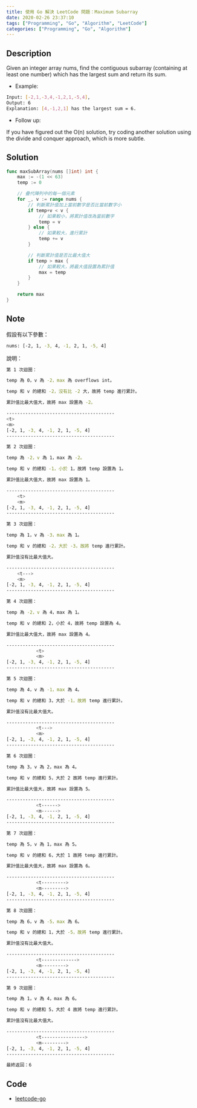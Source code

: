 ```yaml
---
title: 使用 Go 解決 LeetCode 問題：Maximum Subarray
date: 2020-02-26 23:37:10
tags: ["Programming", "Go", "Algorithm", "LeetCode"]
categories: ["Programming", "Go", "Algorithm"]
---
```


## Description

Given an integer array nums, find the contiguous subarray (containing at least one number) which has the largest sum and return its sum.

- Example:

```bash
Input: [-2,1,-3,4,-1,2,1,-5,4],
Output: 6
Explanation: [4,-1,2,1] has the largest sum = 6.
```

- Follow up:

If you have figured out the O(n) solution, try coding another solution using the divide and conquer approach, which is more subtle.

## Solution

```go
func maxSubArray(nums []int) int {
	max := -(1 << 63)
	temp := 0

	// 疊代陣列中的每一個元素
	for _, v := range nums {
		// 判斷累計值加上當前數字是否比當前數字小
		if temp+v < v {
			// 如果較小，將累計值改為當前數字
			temp = v
		} else {
			// 如果較大，進行累計
			temp += v
		}

		// 判斷累計值是否比最大值大
		if temp > max {
			// 如果較大，將最大值設置為累計值
			max = temp
		}
	}

	return max
}
```

## Note

假設有以下參數：

```bash
nums: [-2, 1, -3, 4, -1, 2, 1, -5, 4]
```

說明：

```bash
第 1 次迴圈：

temp 為 0，v 為 -2，max 為 overflows int。

temp 和 v 的總和 -2，沒有比 -2 大，故將 temp 進行累計。

累計值比最大值大，故將 max 設置為 -2。

----------------------------------------
<t>
<m>
[-2, 1, -3, 4, -1, 2, 1, -5, 4]
----------------------------------------

第 2 次迴圈：

temp 為 -2，v 為 1，max 為 -2。

temp 和 v 的總和 -1，小於 1，故將 temp 設置為 1。

累計值比最大值大，故將 max 設置為 1。

----------------------------------------
    <t>
    <m>
[-2, 1, -3, 4, -1, 2, 1, -5, 4]
----------------------------------------

第 3 次迴圈：

temp 為 1，v 為 -3，max 為 1。

temp 和 v 的總和 -2，大於 -3，故將 temp 進行累計。

累計值沒有比最大值大。

----------------------------------------
    <t--->
    <m>
[-2, 1, -3, 4, -1, 2, 1, -5, 4]
----------------------------------------

第 4 次迴圈：

temp 為 -2，v 為 4，max 為 1。

temp 和 v 的總和 2，小於 4，故將 temp 設置為 4。

累計值比最大值大，故將 max 設置為 4。

----------------------------------------
           <t>
           <m>
[-2, 1, -3, 4, -1, 2, 1, -5, 4]
----------------------------------------

第 5 次迴圈：

temp 為 4，v 為 -1，max 為 4。

temp 和 v 的總和 3，大於 -1，故將 temp 進行累計。

累計值沒有比最大值大。

----------------------------------------
           <t--->
           <m>
[-2, 1, -3, 4, -1, 2, 1, -5, 4]
----------------------------------------

第 6 次迴圈：

temp 為 3，v 為 2，max 為 4。

temp 和 v 的總和 5，大於 2 故將 temp 進行累計。

累計值比最大值大，故將 max 設置為 5。

----------------------------------------
           <t------>
           <m------>
[-2, 1, -3, 4, -1, 2, 1, -5, 4]
----------------------------------------

第 7 次迴圈：

temp 為 5，v 為 1，max 為 5。

temp 和 v 的總和 6，大於 1 故將 temp 進行累計。

累計值比最大值大，故將 max 設置為 6。

----------------------------------------
           <t--------->
           <m--------->
[-2, 1, -3, 4, -1, 2, 1, -5, 4]
----------------------------------------

第 8 次迴圈：

temp 為 6，v 為 -5，max 為 6。

temp 和 v 的總和 1，大於 -5，故將 temp 進行累計。

累計值沒有比最大值大。

----------------------------------------
           <t------------->
           <m--------->
[-2, 1, -3, 4, -1, 2, 1, -5, 4]
----------------------------------------

第 9 次迴圈：

temp 為 1，v 為 4，max 為 6。

temp 和 v 的總和 5，大於 4 故將 temp 進行累計。

累計值沒有比最大值大。

----------------------------------------
           <t---------------->
           <m--------->
[-2, 1, -3, 4, -1, 2, 1, -5, 4]
----------------------------------------

最終返回：6
```

## Code

- [leetcode-go](https://github.com/memochou1993/leetcode-go)
